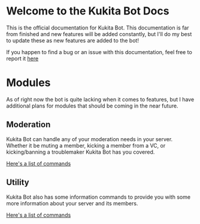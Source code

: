 # Welcome to the Kukita Bot Docs
This is the official documentation for Kukita Bot. This documentation is far from finished and new features will be added constantly, but I'll do my best to update
these as new features are added to the bot!

If you happen to find a bug or an issue with this documentation, feel free to report it [here](https://github.com/sp00p/Kukita/issues)
# Modules 
As of right now the bot is quite lacking when it comes to features, but I have additional plans for modules that should be coming in the near future. 
## Moderation 
Kukita Bot can handle any of your moderation needs in your server. Whether it be muting a member, kicking a member from a VC, or kicking/banning a troublemaker
Kukita Bot has you covered.

[Here's a list of commands](moderation.md)

## Utility
Kukita Bot also has some information commands to provide you with some more information about your server and its members. 

[Here's a list of commands](utility.md)
